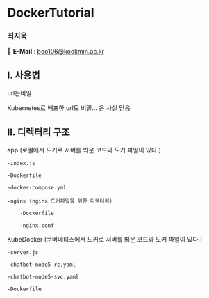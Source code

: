# DockerTutorial
### 최지욱

📧 **E-Mail** : boo106@kookmin.ac.kr

## I. 사용법

url은비밀

Kubernetes로 배포한 url도 비밀... 은 사실 닫음

## II. 디렉터리 구조
app (로컬에서 도커로 서버를 띄운 코드와 도커 파일이 있다.)
    
    -index.js
    
    -Dockerfile

    -docker-compose.yml

    -nginx (nginx 도커파일을 위한 디렉터리)

        -Dockerfile

        -nginx.conf


KubeDocker (쿠버네티스에서 도커로 서버를 띄운 코드와 도커 파일이 있다.)

    -server.js

    -chatbot-node5-rc.yaml

    -chatbot-node5-svc.yaml

    -Dockerfile
